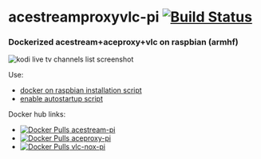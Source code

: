 # acestreamproxyvlc-pi [![Build Status](https://travis-ci.org/sgoryachkin/acestreamproxyvlc-pi.svg?branch=master)](https://travis-ci.org/sgoryachkin/acestreamproxyvlc-pi)
### Dockerized acestream+aceproxy+vlc on raspbian (armhf)

![kodi live tv channels list screenshot](https://habrastorage.org/files/585/8cb/2c1/5858cb2c1082454e88a849117e26d113.png)

Use:
* [docker on raspbian installation script](https://gist.github.com/aaaler/b4e84cce89e7e0e121f3f2cb3cc5efbd)
* [enable autostartup script](https://gist.github.com/aaaler/69c5a8a66503392bd145059858996f4e)

Docker hub links:
  * [![Docker Pulls](https://img.shields.io/docker/pulls/sego/acestream-pi.svg) acestream-pi](https://hub.docker.com/r/sego/acestream-pi/)
  * [![Docker Pulls](https://img.shields.io/docker/pulls/sego/aceproxy-pi.svg) aceproxy-pi](https://hub.docker.com/r/sego/aceproxy-pi/)
  * [![Docker Pulls](https://img.shields.io/docker/pulls/sego/vlc-nox-pi.svg) vlc-nox-pi](https://hub.docker.com/r/sego/vlc-nox-pi/)
